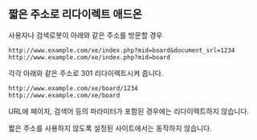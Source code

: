 짧은 주소로 리다이렉트 애드온
-----------------------------

사용자나 검색로봇이 아래와 같은 주소를 방문할 경우

    http://www.example.com/xe/index.php?mid=board&document_srl=1234
	http://www.example.com/xe/index.php?mid=board

각각 아래와 같은 주소로 301 리다이렉트시켜 줍니다.

    http://www.example.com/xe/board/1234
	http://www.example.com/xe/board

URL에 페이지, 검색어 등의 파라미터가 포함된 경우에는 리다이렉트하지 않습니다.

짧은 주소를 사용하지 않도록 설정된 사이트에서는 동작하지 않습니다.
